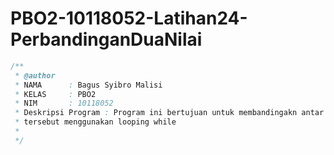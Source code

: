 # PBO2-10118052-Latihan24-PerbandinganDuaNilai

```java
/**
 * @author 
 * NAMA      : Bagus Syibro Malisi
 * KELAS     : PBO2
 * NIM       : 10118052
 * Deskripsi Program : Program ini bertujuan untuk membandingakn antar dua nilai
 * tersebut menggunakan looping while
 * 
 */
 ```
 
